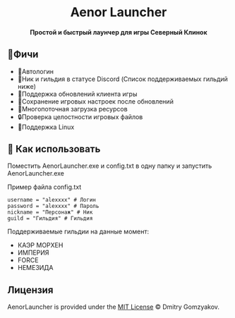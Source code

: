 <div align="center">
	<h1>Aenor Launcher</h1>
    <h4 align="center">
	   Простой и быстрый лаунчер для игры Северный Клинок
	</h4>
</div>

## 🎯Фичи

* 🔑Автологин
* 👑Ник и гильдия в статусе Discord (Список поддерживаемых гильдий ниже)
* 🔄Поддержка обновлений клиента игры
* 💼Сохранение игровых настроек после обновлений
* 🚀Многопоточная загрузка ресурсов
* 🔒Проверка целостности игровых файлов
* 🐧Поддержка Linux

## 👋 Как использовать

Поместить AenorLauncher.exe и config.txt в одну папку и запустить AenorLauncher.exe

Пример файла config.txt 
```
username = "alexxxx" # Логин
password = "alexxxx" # Пароль
nickname = "Персонаж" # Ник
guild = "Гильдия" # Гильдия
```
Поддерживаемые гильдии на данные момент: 
* КАЭР МОРХЕН
* ИМПЕРИЯ
* FORCE
* НЕМЕЗИДА

## Лицензия

AenorLauncher is provided under the [MIT License](https://github.com/kyoto44/AenorLauncher/blob/master/LICENSE) © Dmitry Gomzyakov.